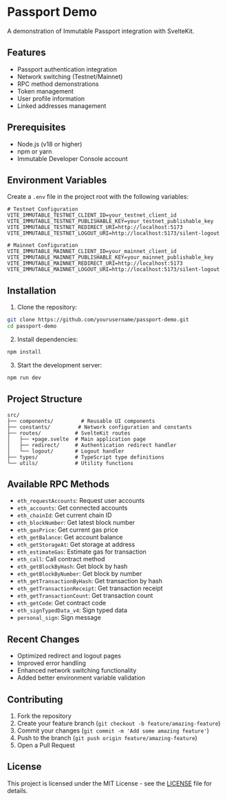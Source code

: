 # Passport Demo

A demonstration of Immutable Passport integration with SvelteKit.

## Features

- Passport authentication integration
- Network switching (Testnet/Mainnet)
- RPC method demonstrations
- Token management
- User profile information
- Linked addresses management

## Prerequisites

- Node.js (v18 or higher)
- npm or yarn
- Immutable Developer Console account

## Environment Variables

Create a `.env` file in the project root with the following variables:

```env
# Testnet Configuration
VITE_IMMUTABLE_TESTNET_CLIENT_ID=your_testnet_client_id
VITE_IMMUTABLE_TESTNET_PUBLISHABLE_KEY=your_testnet_publishable_key
VITE_IMMUTABLE_TESTNET_REDIRECT_URI=http://localhost:5173
VITE_IMMUTABLE_TESTNET_LOGOUT_URI=http://localhost:5173/silent-logout

# Mainnet Configuration
VITE_IMMUTABLE_MAINNET_CLIENT_ID=your_mainnet_client_id
VITE_IMMUTABLE_MAINNET_PUBLISHABLE_KEY=your_mainnet_publishable_key
VITE_IMMUTABLE_MAINNET_REDIRECT_URI=http://localhost:5173
VITE_IMMUTABLE_MAINNET_LOGOUT_URI=http://localhost:5173/silent-logout
```

## Installation

1. Clone the repository:
```bash
git clone https://github.com/yourusername/passport-demo.git
cd passport-demo
```

2. Install dependencies:
```bash
npm install
```

3. Start the development server:
```bash
npm run dev
```

## Project Structure

```
src/
├── components/         # Reusable UI components
├── constants/         # Network configuration and constants
├── routes/           # SvelteKit routes
│   ├── +page.svelte  # Main application page
│   ├── redirect/     # Authentication redirect handler
│   └── logout/       # Logout handler
├── types/            # TypeScript type definitions
└── utils/            # Utility functions
```

## Available RPC Methods

- `eth_requestAccounts`: Request user accounts
- `eth_accounts`: Get connected accounts
- `eth_chainId`: Get current chain ID
- `eth_blockNumber`: Get latest block number
- `eth_gasPrice`: Get current gas price
- `eth_getBalance`: Get account balance
- `eth_getStorageAt`: Get storage at address
- `eth_estimateGas`: Estimate gas for transaction
- `eth_call`: Call contract method
- `eth_getBlockByHash`: Get block by hash
- `eth_getBlockByNumber`: Get block by number
- `eth_getTransactionByHash`: Get transaction by hash
- `eth_getTransactionReceipt`: Get transaction receipt
- `eth_getTransactionCount`: Get transaction count
- `eth_getCode`: Get contract code
- `eth_signTypedData_v4`: Sign typed data
- `personal_sign`: Sign message

## Recent Changes

- Optimized redirect and logout pages
- Improved error handling
- Enhanced network switching functionality
- Added better environment variable validation

## Contributing

1. Fork the repository
2. Create your feature branch (`git checkout -b feature/amazing-feature`)
3. Commit your changes (`git commit -m 'Add some amazing feature'`)
4. Push to the branch (`git push origin feature/amazing-feature`)
5. Open a Pull Request

## License

This project is licensed under the MIT License - see the [LICENSE](LICENSE) file for details.
